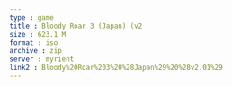 ```yaml
---
type : game
title : Bloody Roar 3 (Japan) (v2
size : 623.1 M
format : iso
archive : zip
server : myrient
link2 : Bloody%20Roar%203%20%28Japan%29%20%28v2.01%29
---
```


